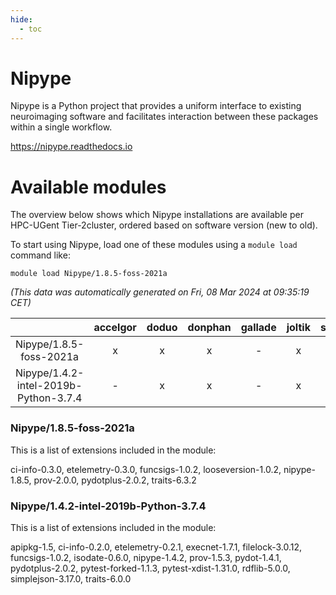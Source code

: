 ```yaml
---
hide:
  - toc
---
```


Nipype
======


Nipype is a Python project that provides a uniform interface to existing neuroimaging software and facilitates interaction between these packages within a single workflow.

https://nipype.readthedocs.io
# Available modules


The overview below shows which Nipype installations are available per HPC-UGent Tier-2cluster, ordered based on software version (new to old).

To start using Nipype, load one of these modules using a `module load` command like:

```shell
module load Nipype/1.8.5-foss-2021a
```

*(This data was automatically generated on Fri, 08 Mar 2024 at 09:35:19 CET)*  

| |accelgor|doduo|donphan|gallade|joltik|skitty|
| :---: | :---: | :---: | :---: | :---: | :---: | :---: |
|Nipype/1.8.5-foss-2021a|x|x|x|-|x|x|
|Nipype/1.4.2-intel-2019b-Python-3.7.4|-|x|x|-|x|x|


### Nipype/1.8.5-foss-2021a

This is a list of extensions included in the module:

ci-info-0.3.0, etelemetry-0.3.0, funcsigs-1.0.2, looseversion-1.0.2, nipype-1.8.5, prov-2.0.0, pydotplus-2.0.2, traits-6.3.2

### Nipype/1.4.2-intel-2019b-Python-3.7.4

This is a list of extensions included in the module:

apipkg-1.5, ci-info-0.2.0, etelemetry-0.2.1, execnet-1.7.1, filelock-3.0.12, funcsigs-1.0.2, isodate-0.6.0, nipype-1.4.2, prov-1.5.3, pydot-1.4.1, pydotplus-2.0.2, pytest-forked-1.1.3, pytest-xdist-1.31.0, rdflib-5.0.0, simplejson-3.17.0, traits-6.0.0